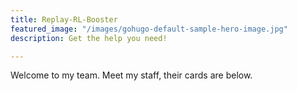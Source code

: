 ```yaml
---
title: Replay-RL-Booster
featured_image: "/images/gohugo-default-sample-hero-image.jpg"
description: Get the help you need!

---
```

Welcome to my team. Meet my staff, their cards are below.